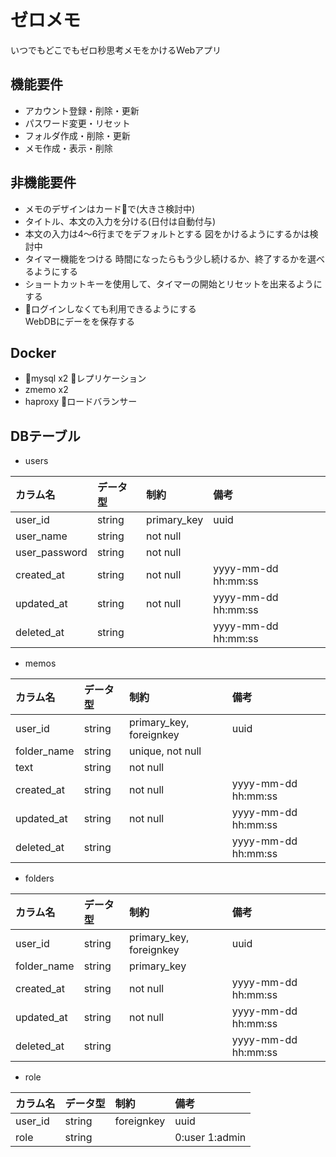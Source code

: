 # ゼロメモ
いつでもどこでもゼロ秒思考メモをかけるWebアプリ

## 機能要件
- アカウント登録・削除・更新
- パスワード変更・リセット
- フォルダ作成・削除・更新
- メモ作成・表示・削除

## 非機能要件
- メモのデザインはカードで(大きさ検討中)
- タイトル、本文の入力を分ける(日付は自動付与)
- 本文の入力は4〜6行までをデフォルトとする
  図をかけるようにするかは検討中
- タイマー機能をつける
  時間になったらもう少し続けるか、終了するかを選べるようにする
- ショートカットキーを使用して、タイマーの開始とリセットを出来るようにする
- ログインしなくても利用できるようにする  
  WebDBにデーをを保存する

## Docker
- mysql x2 レプリケーション
- zmemo x2 
- haproxy ロードバランサー

## DBテーブル
- users

|   カラム名    | データ型 |    制約     |        備考         |
| :------------ | :------- | :---------- | :------------------ |
| user_id       | string   | primary_key | uuid                |
| user_name     | string   | not null    |                     |
| user_password | string   | not null    |                     |
| created_at    | string   | not null    | yyyy-mm-dd hh:mm:ss |
| updated_at    | string   | not null    | yyyy-mm-dd hh:mm:ss |
| deleted_at    | string   |             | yyyy-mm-dd hh:mm:ss |

- memos

|  カラム名   | データ型 |          制約           |        備考         |
| :---------- | :------- | :---------------------- | :------------------ |
| user_id     | string   | primary_key, foreignkey | uuid                |
| folder_name | string   | unique, not null        |                     |
| text        | string   | not null                |                     |
| created_at  | string   | not null                | yyyy-mm-dd hh:mm:ss |
| updated_at  | string   | not null                | yyyy-mm-dd hh:mm:ss |
| deleted_at  | string   |                         | yyyy-mm-dd hh:mm:ss |

- folders

|  カラム名   | データ型 |          制約           |        備考         |
| :---------- | :------- | :---------------------- | :------------------ |
| user_id     | string   | primary_key, foreignkey | uuid                |
| folder_name | string   | primary_key             |                     |
| created_at  | string   | not null                | yyyy-mm-dd hh:mm:ss |
| updated_at  | string   | not null                | yyyy-mm-dd hh:mm:ss |
| deleted_at  | string   |                         | yyyy-mm-dd hh:mm:ss |

- role

| カラム名 | データ型 |    制約    |      備考      |
| :------- | :------- | :--------- | :------------- |
| user_id  | string   | foreignkey | uuid           |
| role     | string   |            | 0:user 1:admin |


